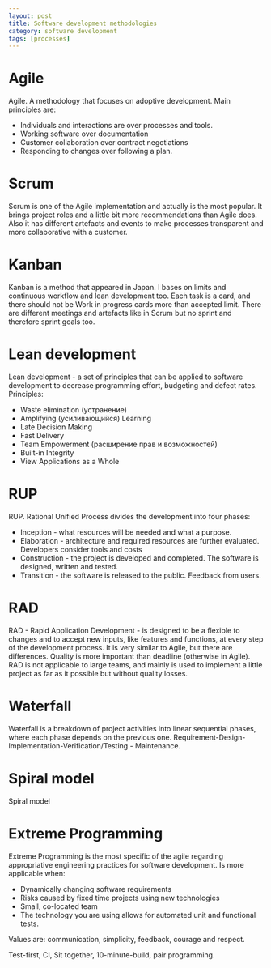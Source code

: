 ```yaml
---
layout: post
title: Software development methodologies
category: software development
tags: [processes]
---
```


# Agile
Agile. A methodology that focuses on adoptive development. Main principles are:

- Individuals and interactions are over processes and tools.
- Working software over documentation
- Customer collaboration over contract negotiations
- Responding to changes over following a plan.

# Scrum
Scrum is one of the Agile implementation and actually is the most popular. It brings project roles and a little bit more recommendations than Agile does. Also it has different artefacts and events to make processes transparent and more collaborative with a customer.

# Kanban
Kanban is a method that appeared in Japan. I bases on limits and continuous workflow and lean development too. Each task is a card, and there should not be Work in progress cards more than accepted limit. There are different meetings and artefacts like in Scrum but no sprint and therefore sprint goals too.

# Lean development
Lean development - a set of principles that can be applied to software development to decrease programming effort, budgeting and defect rates. Principles:

- Waste elimination (устранение)
- Amplifying (усиливающийся) Learning
- Late Decision Making
- Fast Delivery
- Team Empowerment (расширение прав и возможностей)
- Built-in Integrity
- View Applications as a Whole

# RUP
RUP. Rational Unified Process divides the development into four phases:

- Inception - what resources will be needed and what a purpose.
- Elaboration - architecture and required resources are further evaluated. Developers consider tools and costs
- Construction - the project is developed and completed. The software is designed, written and tested.
- Transition - the software is released to the public. Feedback from users.

# RAD 
RAD - Rapid Application Development - is designed to be a flexible to changes and to accept new inputs, like features and functions, at every step of the development process. It is very similar to Agile, but there are differences. Quality is more important than deadline (otherwise in Agile). RAD is not applicable to large teams, and mainly is used to implement a little project as far as it possible but without quality losses.

# Waterfall
Waterfall is a breakdown of project activities into linear sequential phases, where each phase depends on the previous one. Requirement-Design-Implementation-Verification/Testing - Maintenance.

# Spiral model
Spiral model

# Extreme Programming
Extreme Programming is the most specific of the agile regarding appropriative engineering practices for software development. Is more applicable when:

- Dynamically changing software requirements
- Risks caused by fixed time projects using new technologies
- Small, co-located team
- The technology you are using allows for automated unit and functional tests.

Values are: communication, simplicity, feedback, courage and respect. 

Test-first, CI, Sit together, 10-minute-build, pair programming.